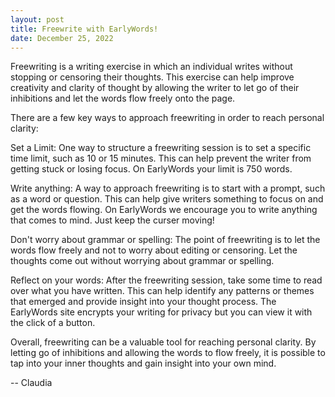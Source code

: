 ```yaml
---
layout: post
title: Freewrite with EarlyWords!
date: December 25, 2022
---
```

Freewriting is a writing exercise in which an individual writes without stopping or censoring their thoughts. This exercise can help improve creativity and clarity of thought by allowing the writer to let go of their inhibitions and let the words flow freely onto the page.

There are a few key ways to approach freewriting in order to reach personal clarity:

Set a Limit: One way to structure a freewriting session is to set a specific time limit, such as 10 or 15 minutes. This can help prevent the writer from getting stuck or losing focus. On EarlyWords your limit is 750 words.

Write anything: A way to approach freewriting is to start with a prompt, such as a word or question. This can help give writers something to focus on and get the words flowing. On EarlyWords we encourage you to write anything that comes to mind. Just keep the curser moving!

Don't worry about grammar or spelling: The point of freewriting is to let the words flow freely and not to worry about editing or censoring. Let the thoughts come out without worrying about grammar or spelling.

Reflect on your words: After the freewriting session, take some time to read over what you have written. This can help identify any patterns or themes that emerged and provide insight into your thought process. The EarlyWords site encrypts your writing for privacy but you can view it with the click of a button. 

Overall, freewriting can be a valuable tool for reaching personal clarity. By letting go of inhibitions and allowing the words to flow freely, it is possible to tap into your inner thoughts and gain insight into your own mind.

-- Claudia
